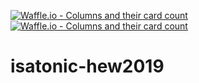 [![Waffle.io - Columns and their card count](https://badge.waffle.io/isatonic/isatonic-hew2019.png?columns=all)](https://waffle.io/isatonic/isatonic-hew2019?utm_source=badge)
[![Waffle.io - Columns and their card count](https://badge.waffle.io/tksn-jp/isatonic-hew2019.png?columns=all)](https://waffle.io/tksn-jp/isatonic-hew2019?utm_source=badge)
# isatonic-hew2019